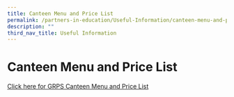 ```yaml
---
title: Canteen Menu and Price List
permalink: /partners-in-education/Useful-Information/canteen-menu-and-price-list/
description: ""
third_nav_title: Useful Information
---
```

# Canteen Menu and Price List

[Click here for GRPS Canteen Menu and Price List](https://drive.google.com/file/d/1bPrNx9GkvrS3g0dQAbNC-JrUo7Bp1308/view?usp=share_link)